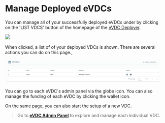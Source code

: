 # Manage Deployed eVDCs

You can manage all of your successfully deployed eVDCs under by clicking on the 'LIST VDCS' button of the homepage of the [eVDC Deployer](https://vdc.testnet.grid.tf).

![](img/deployer.jpg)

When clicked, a list of of your deployed VDCs is shown. There are several actions you can do on this page.,  

![](img/vdclist.jpg)

You can go to each eVDC's admin panel via the globe icon. You can also manage the funding of each eVDC by clicking the wallet icon. 

On the same page, you can also start the setup of a new VDC.

> Go to [__eVDC Admin Panel__](evdc_admin) to explore and manage each individual VDC.

